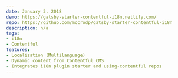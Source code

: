 ```yaml
---
date: January 3, 2018
demo: https://gatsby-starter-contentful-i18n.netlify.com/
repo: https://github.com/mccrodp/gatsby-starter-contentful-i18n
description: n/a
tags:
- i18n
- Contentful
features:
- Localization (Multilanguage)
- Dynamic content from Contentful CMS
- Integrates i18n plugin starter and using-contentful repos
---
```

